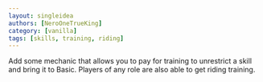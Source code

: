 ```yaml
---
layout: singleidea
authors: [NeroOneTrueKing]
category: [vanilla]
tags: [skills, training, riding]
---
```

Add some mechanic that allows you to pay for training to unrestrict a skill and bring it to Basic. Players of any role are also able to get riding training.
